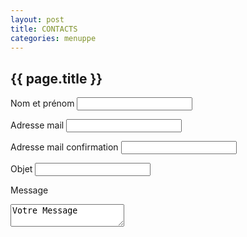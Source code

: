 ```yaml
---
layout: post
title: CONTACTS
categories: menuppe
---
```


## {{ page.title }}

<label for="nometprenom" markdown="1">Nom et prénom </label> 
<input id="nometprenom" type="text" name="nometprenom" markdown="1" />
<br/>

<label for="mail" markdown="1">Adresse mail </label> 
<input id="mail" type="text" name="mail" markdown="1" /> 
<br/>

<label for="mailconfirm" markdown="1">Adresse mail confirmation </label> 
<input id="mailconfirm" type="text" name="mailconfirm" /> 
<br/>

<label for="objet" markdown="1">Objet </label> 
<input id="objet" type="text" name="objet" markdown="1" />
<br/>

<label for="messagecontact" markdown="1">Message </label> 
<textarea id="messagecontact" name="messagecontact" markdown="1" />Votre Message</textarea>
<br/>